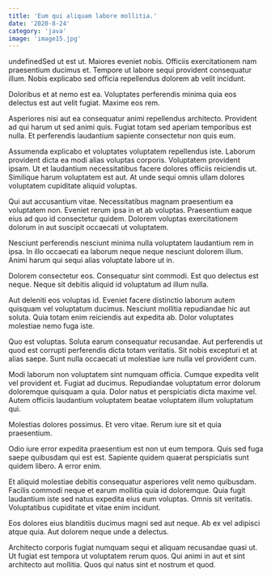 ```yaml
---
title: 'Eum qui aliquam labore mollitia.'
date: '2020-8-24'
category: 'java'
image: 'image15.jpg'
---
```


undefinedSed ut est ut. Maiores eveniet nobis. Officiis exercitationem nam praesentium ducimus et. Tempore ut labore sequi provident consequatur illum. Nobis explicabo sed officia repellendus dolorem ab velit incidunt.
 Doloribus et at nemo est ea. Voluptates perferendis minima quia eos delectus est aut velit fugiat. Maxime eos rem.
 Asperiores nisi aut ea consequatur animi repellendus architecto. Provident ad qui harum ut sed animi quis. Fugiat totam sed aperiam temporibus est nulla. Et perferendis laudantium sapiente consectetur non quis eum.

Assumenda explicabo et voluptates voluptatem repellendus iste. Laborum provident dicta ea modi alias voluptas corporis. Voluptatem provident ipsam. Ut et laudantium necessitatibus facere dolores officiis reiciendis ut. Similique harum voluptatem est aut. At unde sequi omnis ullam dolores voluptatem cupiditate aliquid voluptas.
 Qui aut accusantium vitae. Necessitatibus magnam praesentium ea voluptatem non. Eveniet rerum ipsa in et ab voluptas. Praesentium eaque eius ad quo id consectetur quidem. Dolorem voluptas exercitationem dolorum in aut suscipit occaecati ut voluptatem.
 Nesciunt perferendis nesciunt minima nulla voluptatem laudantium rem in ipsa. In illo occaecati ea laborum neque neque nesciunt dolorem illum. Animi harum qui sequi alias voluptate labore ut in.

Dolorem consectetur eos. Consequatur sint commodi. Est quo delectus est neque. Neque sit debitis aliquid id voluptatum ad illum nulla.
 Aut deleniti eos voluptas id. Eveniet facere distinctio laborum autem quisquam vel voluptatum ducimus. Nesciunt mollitia repudiandae hic aut soluta. Quia totam enim reiciendis aut expedita ab. Dolor voluptates molestiae nemo fuga iste.
 Quo est voluptas. Soluta earum consequatur recusandae. Aut perferendis ut quod est corrupti perferendis dicta totam veritatis. Sit nobis excepturi et at alias saepe. Sunt nulla occaecati ut molestiae iure nulla vel provident cum.

Modi laborum non voluptatem sint numquam officia. Cumque expedita velit vel provident et. Fugiat ad ducimus. Repudiandae voluptatum error dolorum doloremque quisquam a quia. Dolor natus et perspiciatis dicta maxime vel. Autem officiis laudantium voluptatem beatae voluptatem illum voluptatum qui.
 Molestias dolores possimus. Et vero vitae. Rerum iure sit et quia praesentium.
 Odio iure error expedita praesentium est non ut eum tempora. Quis sed fuga saepe quibusdam qui est est. Sapiente quidem quaerat perspiciatis sunt quidem libero. A error enim.

Et aliquid molestiae debitis consequatur asperiores velit nemo quibusdam. Facilis commodi neque et earum mollitia quia id doloremque. Quia fugit laudantium iste sed natus expedita eius eum voluptas. Omnis sit veritatis. Voluptatibus cupiditate et vitae enim incidunt.
 Eos dolores eius blanditiis ducimus magni sed aut neque. Ab ex vel adipisci atque quia. Aut dolorem neque unde a delectus.
 Architecto corporis fugiat numquam sequi et aliquam recusandae quasi ut. Ut fugiat est tempora ut voluptatem rerum quos. Qui animi in aut et sint architecto aut mollitia. Quos qui natus sint et nostrum et quod.


